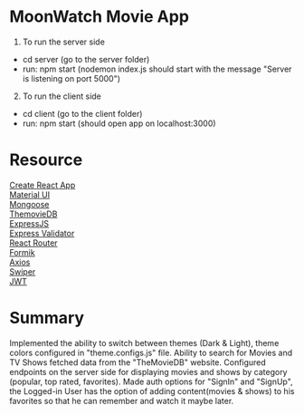 # MoonWatch Movie App

1) To run the server side 
- cd server (go to the server folder)
- run: npm start (nodemon index.js should start with the message "Server is listening on port 5000") 

2) To run the client side
- cd client (go to the client folder)
- run: npm start (should open app on localhost:3000)

# Resource

[Create React App](https://create-react-app.dev/)<br>
[Material UI](https://create-react-app.dev/)<br>
[Mongoose](https://mongoosejs.com/)<br>
[ThemovieDB](https://www.themoviedb.org/)<br>
[ExpressJS](https://expressjs.com/)<br>
[Express Validator](https://express-validator.github.io/docs/)<br>
[React Router](https://reactrouter.com/)<br>
[Formik](https://formik.org/)<br>
[Axios](https://axios-http.com/)<br>
[Swiper](https://swiperjs.com/)<br>
[JWT](https://github.com/auth0/node-jsonwebtoken)<br>

# Summary

Implemented the ability to switch between themes (Dark & Light), theme colors configured in "theme.configs.js" file. 
Ability to search for Movies and TV Shows fetched data from the "TheMovieDB" website. 
Configured endpoints on the server side for displaying movies and shows by category (popular, top rated, favorites).
Made auth options for "SignIn" and "SignUp", the Logged-in User has the option of adding content(movies & shows) to his favorites so that he can remember and watch it maybe later.
